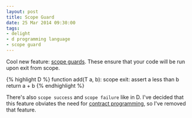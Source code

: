 ```yaml
---
layout: post
title: Scope Guard
date: 25 Mar 2014 09:30:00
tags:
- delight
- d programming language
- scope guard
---
```


Cool new feature: [scope guards](http://dlang.org/statement.html#ScopeGuardStatement). These ensure that your code will be run upon exit from scope.

{% highlight D %}
function add(T a, b):
	scope exit:
		assert a less than b
	return a + b
{% endhighlight %}

There's also `scope success` and `scope failure` like in D. I've decided that this feature obviates the need for [contract programming](/2014/03/13/0.1-beta2.html), so I've removed that feature.
